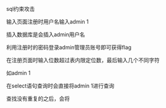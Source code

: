 sql约束攻击

输入页面注册时用户名输入admin                          1

插入数据库是会插入admin用户名

利用注册时的密码登录admin管理员账号即可获得flag

在注册页面时输入位数超过表内限定位数，最后输入几个不同字符

如admin                     1

在select语句查询时会直接将admin                     1进行查询

查找没有重复的之后，会将